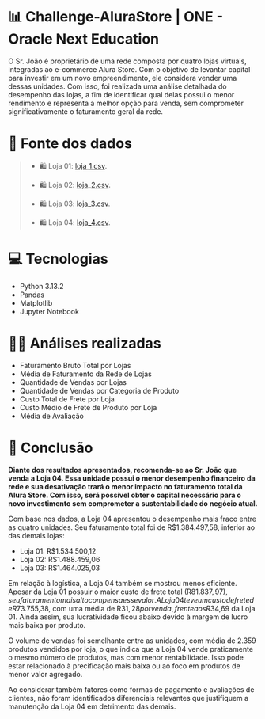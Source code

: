 # 📊 Challenge-AluraStore | ONE - Oracle Next Education

O Sr. João é proprietário de uma rede composta por quatro lojas virtuais, integradas ao e-commerce Alura Store. Com o objetivo de levantar capital para investir em um novo empreendimento, ele considera vender uma dessas unidades. Com isso, foi realizada uma análise detalhada do desempenho das lojas, a fim de identificar qual delas possui o menor rendimento e representa a melhor opção para venda, sem comprometer significativamente o faturamento geral da rede.

# 🔗 Fonte dos dados
>
>- 🛍️ Loja 01: [loja_1.csv](https://raw.githubusercontent.com/alura-es-cursos/challenge1-data-science/refs/heads/main/base-de-dados-challenge-1/loja_1.csv).
>
>- 🛍️ Loja 02: [loja_2.csv](https://raw.githubusercontent.com/alura-es-cursos/challenge1-data-science/refs/heads/main/base-de-dados-challenge-1/loja_2.csv).
>
>- 🛍️ Loja 03: [loja_3.csv](https://raw.githubusercontent.com/alura-es-cursos/challenge1-data-science/refs/heads/main/base-de-dados-challenge-1/loja_3.csv).
>
>- 🛍️ Loja 04: [loja_4.csv](https://raw.githubusercontent.com/alura-es-cursos/challenge1-data-science/refs/heads/main/base-de-dados-challenge-1/loja_4.csv).

# 💻 Tecnologias 
- Python 3.13.2
- Pandas
- Matplotlib
- Jupyter Notebook

# 👨‍💻 Análises realizadas
- Faturamento Bruto Total por Lojas
- Média de Faturamento da Rede de Lojas
- Quantidade de Vendas por Lojas
- Quantidade de Vendas por Categoria de Produto
- Custo Total de Frete por Loja
- Custo Médio de Frete de Produto por Loja
- Média de Avaliação

# 🎯 Conclusão

**Diante dos resultados apresentados, recomenda-se ao Sr. João que venda a Loja 04. Essa unidade possui o menor desempenho financeiro da rede e sua desativação trará o menor impacto no faturamento total da Alura Store. Com isso, será possível obter o capital necessário para o novo investimento sem comprometer a sustentabilidade do negócio atual.**

Com base nos dados, a Loja 04 apresentou o desempenho mais fraco entre as quatro unidades. Seu faturamento total foi de R$1.384.497,58, inferior ao das demais lojas:

- Loja 01: R$1.534.500,12
- Loja 02: R$1.488.459,06
- Loja 03: R$1.464.025,03

Em relação à logística, a Loja 04 também se mostrou menos eficiente. Apesar da Loja 01 possuir o maior custo de frete total (R$81.837,97), seu faturamento mais alto compensa esse valor. A Loja 04 teve um custo de frete de R$73.755,38, com uma média de R$31,28 por venda, frente aos R$34,69 da Loja 01. Ainda assim, sua lucratividade ficou abaixo devido à margem de lucro mais baixa por produto.

O volume de vendas foi semelhante entre as unidades, com média de 2.359 produtos vendidos por loja, o que indica que a Loja 04 vende praticamente o mesmo número de produtos, mas com menor rentabilidade. Isso pode estar relacionado à precificação mais baixa ou ao foco em produtos de menor valor agregado.

Ao considerar também fatores como formas de pagamento e avaliações de clientes, não foram identificados diferenciais relevantes que justifiquem a manutenção da Loja 04 em detrimento das demais.
